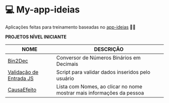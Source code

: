 # :computer: My-app-ideias

 Aplicações feitas para treinamento baseadas no [app-ideias](https://github.com/florinpop17/app-ideas) :woman_student:

**PROJETOS NÍVEL INICIANTE**

NOME | DESCRIÇÃO
---|---
[Bin2Dec](https://github.com/CarolineSantosAlves/My-app-ideias/tree/master/Projetos/Bin2Dec)|Conversor de Números Binários em Decimais
[Validação de Entrada JS](https://github.com/CarolineSantosAlves/My-app-ideias/tree/master/Projetos/Valida%C3%A7aoJSRegex)|Script para validar dados inseridos pelo usuário
[CausaEfeito](https://github.com/CarolineSantosAlves/My-app-ideias/tree/master/Projetos/Causa_Efeito)|Lista com Nomes, ao clicar no nome mostrar mais informações da pessoa
